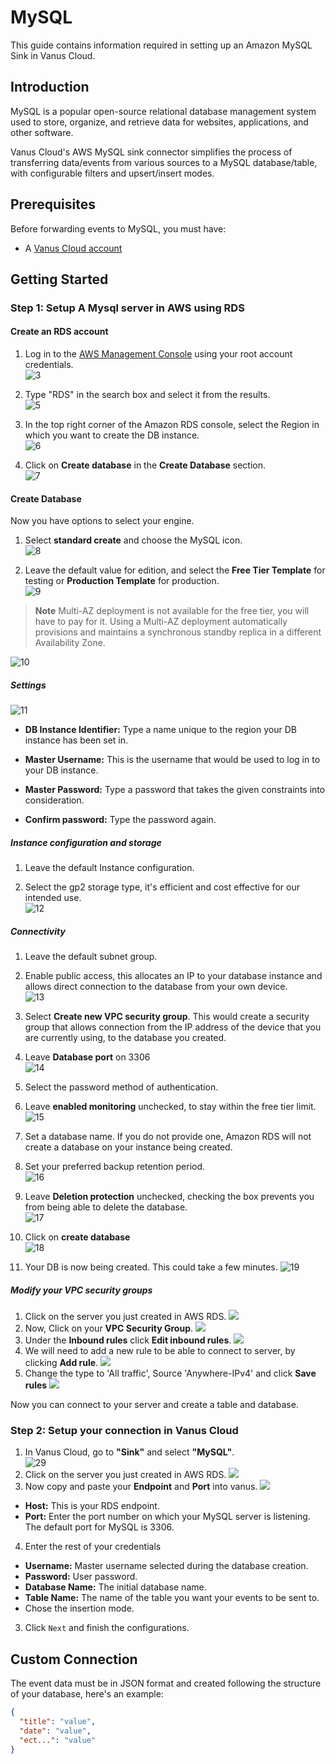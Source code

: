 # MySQL

This guide contains information required in setting up an Amazon MySQL Sink in Vanus Cloud.  

## Introduction  

MySQL is a popular open-source relational database management system used to store, organize, and retrieve data for websites, applications, and other software.

Vanus Cloud's AWS MySQL sink connector simplifies the process of transferring data/events from various sources to a MySQL database/table, with configurable filters and upsert/insert modes.

## Prerequisites

Before forwarding events to MySQL, you must have:

- A [Vanus Cloud account](https://cloud.vanus.ai) 

## Getting Started 
### Step 1: Setup A Mysql server in AWS using RDS

#### Create an RDS account  
1. Log in to the [AWS Management Console](https://aws.amazon.com/) using your root account credentials.  
![3](images/sign%20into%20the%20AWS%20console.png)   

2. Type "RDS" in the search box and select it from the results.   
![5](images/search%20for%20RDS.png)

3. In the top right corner of the Amazon RDS console, select the Region in which you want to create the DB instance.   
![6](images/select%20your%20preferred%20region.png)

4. Click on **Create database** in the **Create Database** section.  
![7](images/create%20database.png)

#### Create Database   
Now you have options to select your engine.  

1. Select **standard create** and choose the MySQL icon.  
![8](images/select%20mysql%20and%20standard%20create.png)

2. Leave the default value for edition, and select the **Free Tier Template** for testing or **Production Template** for production.   
![9](images/select%20free%20tier.png)   

>**Note** 
Multi-AZ deployment is not available for the free tier, you will have to pay for it. Using a Multi-AZ deployment automatically provisions and maintains a synchronous standby replica in a different Availability Zone.  

![10](images/leave%20availability.png)

##### Settings   
![11](images/settings2.png)   

- **DB Instance Identifier:** Type a name unique to the region your DB instance has been set in.  

- **Master Username:** This is the username that would be used to log in to your DB instance.  

- **Master Password:** Type a password that takes the given constraints into consideration.  

- **Confirm password:** Type the password again.  


##### Instance configuration and storage   
1. Leave the default Instance configuration. 

2. Select the gp2 storage type, it's efficient and cost effective for our intended use.  
![12](images/instance%20config.png)   


##### Connectivity   
1. Leave the default subnet group.  

2. Enable public access, this allocates an IP to your database instance and allows direct connection to the database from your own device.  
![13](images/connectivity.png)

3. Select **Create new VPC security group**. This would create a security group that allows connection from the IP address of the device that you are currently using, to the database you created.  

4. Leave **Database port** on 3306   
![14](images/VPC.png)

5. Select the password method of authentication.   

6. Leave **enabled monitoring** unchecked, to stay within the free tier limit.  
![15](images/Database%20Auth.png)
 
7. Set a database name. If you do not provide one, Amazon RDS will not create a database on your instance being created.  

8. Set your preferred backup retention period.  
![16](images/additional%20config.png)

9. Leave **Deletion protection** unchecked, checking the box prevents you from being able to delete the database.  
![17](images/encryption.png)

10. Click on **create database**  
![18](images/final%20create.png)   

11. Your DB is now being created. This could take a few minutes. 
![19](images/db%20creation%20in%20progress.png)   

##### Modify your VPC security groups
1. Click on the server you just created in AWS RDS.
![](images/img_1.png)
2. Now, Click on your **VPC Security Group**.
![](images/img_3.png)
3. Under the **Inbound rules** click **Edit inbound rules**.
![](images/img_4.png)
4. We will need to add a new rule to be able to connect to server, by clicking **Add rule**.
![](images/img_5.png)
5. Change the type to 'All traffic', Source 'Anywhere-IPv4' and click **Save rules**
![](images/img_6.png)

Now you can connect to your server and create a table and database. 

### Step 2: Setup your connection in Vanus Cloud

1. In Vanus Cloud, go to **"Sink"** and select **"MySQL"**.   
![29](images/select%20sink.png)
2. Click on the server you just created in AWS RDS.
![](images/img_1.png)
3. Now copy and paste your **Endpoint** and **Port** into vanus.
![](images/img_2.png)
- **Host:** This is your RDS endpoint.
- **Port:** Enter the port number on which your MySQL server is listening. The default port for MySQL is 3306.
4. Enter the rest of your credentials
- **Username:** Master username selected during the database creation.
- **Password:** User password.
- **Database Name:** The initial database name.
- **Table Name:** The name of the table you want your events to be sent to.
- Chose the insertion mode.
3. Click `Next` and finish the configurations.

## Custom Connection

The event data must be in JSON format and created following the structure of your database, here's an example:

```json
{
  "title": "value",
  "date": "value",
  "ect...": "value"
}
```
